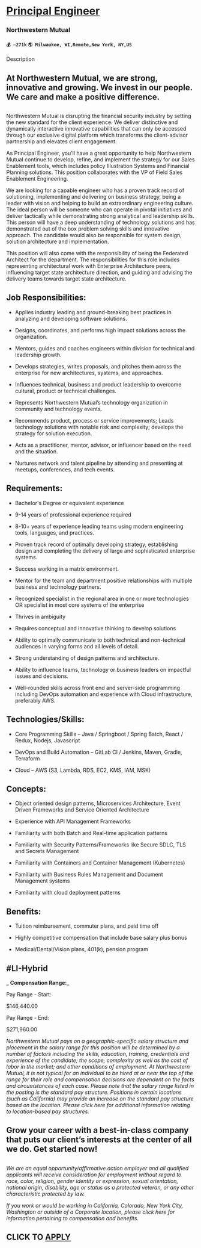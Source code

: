 # [Principal Engineer](https://www.remotewlb.com/apply/principal-engineer-78068)  
### Northwestern Mutual  
#### `💰 ~271k` `🌎 Milwaukee, WI,Remote,New York, NY,US`  

Description

## **At Northwestern Mutual, we are strong, innovative and growing. We invest in our people. We care and make a positive difference.**

##

Northwestern Mutual is disrupting the financial security industry by setting the new standard for the client experience. We deliver distinctive and dynamically interactive innovative capabilities that can only be accessed through our exclusive digital platform which transforms the client-advisor partnership and elevates client engagement.

As Principal Engineer, you'll have a great opportunity to help Northwestern Mutual continue to develop, refine, and implement the strategy for our Sales Enablement tools, which includes policy Illustration Systems and Financial Planning solutions. This position collaborates with the VP of Field Sales Enablement Engineering.

We are looking for a capable engineer who has a proven track record of solutioning, implementing and delivering on business strategy, being a leader with vision and helping to build an extraordinary engineering culture. The ideal person will be someone who can operate in pivotal initiatives and deliver tactically while demonstrating strong analytical and leadership skills. This person will have a deep understanding of technology solutions and has demonstrated out of the box problem solving skills and innovative approach. The candidate would also be responsible for system design, solution architecture and implementation.

This position will also come with the responsibility of being the Federated Architect for the department. The responsibilities for this role includes representing architectural work with Enterprise Architecture peers, influencing target state architecture direction, and guiding and advising the delivery teams towards target state architecture.

##

##  **Job Responsibilities:**

  * Applies industry leading and ground-breaking best practices in analyzing and developing software solutions.

  * Designs, coordinates, and performs high impact solutions across the organization.

  * Mentors, guides and coaches engineers within division for technical and leadership growth.

  * Develops strategies, writes proposals, and pitches them across the enterprise for new architectures, systems, and approaches.

  * Influences technical, business and product leadership to overcome cultural, product or technical challenges.

  * Represents Northwestern Mutual’s technology organization in community and technology events.

  * Recommends product, process or service improvements; Leads technology solutions with notable risk and complexity; develops the strategy for solution execution.

  * Acts as a practitioner, mentor, advisor, or influencer based on the need and the situation.

  * Nurtures network and talent pipeline by attending and presenting at meetups, conferences, and tech events.

##

##  **Requirements:**

  * Bachelor's Degree or equivalent experience

  * 9-14 years of professional experience required

  * 8-10+ years of experience leading teams using modern engineering tools, languages, and practices.

  * Proven track record of optimally developing strategy, establishing design and completing the delivery of large and sophisticated enterprise systems.

  * Success working in a matrix environment.

  * Mentor for the team and department positive relationships with multiple business and technology partners.

  * Recognized specialist in the regional area in one or more technologies OR specialist in most core systems of the enterprise

  * Thrives in ambiguity

  * Requires conceptual and innovative thinking to develop solutions

  * Ability to optimally communicate to both technical and non-technical audiences in varying forms and all levels of detail.

  * Strong understanding of design patterns and architecture.

  * Ability to influence teams, technology or business leaders on impactful issues and decisions.

  * Well-rounded skills across front end and server-side programming including DevOps automation and experience with Cloud infrastructure, preferably AWS.

##

##  **Technologies/Skills:**

  * Core Programming Skills – Java / Springboot / Spring Batch, React / Redux, Nodejs, Javascript

  * DevOps and Build Automation – GitLab CI / Jenkins, Maven, Gradle, Terraform

  * Cloud – AWS (S3, Lambda, RDS, EC2, KMS, IAM, MSK)

##

##  **Concepts:**

  * Object oriented design patterns, Microservices Architecture, Event Driven Frameworks and Service Oriented Architecture

  * Experience with API Management Frameworks

  * Familiarity with both Batch and Real-time application patterns

  * Familiarity with Security Patterns/Frameworks like Secure SDLC, TLS and Secrets Management

  * Familiarity with Containers and Container Management (Kubernetes)

  * Familiarity with Business Rules Management and Document Management systems

  * Familiarity with cloud deployment patterns

##

##  **Benefits:**

  * Tuition reimbursement, commuter plans, and paid time off

  * Highly competitive compensation that include base salary plus bonus

  * Medical/Dental/Vision plans, 401(k), pension program

##

## #LI-Hybrid

 _ **Compensation Range:**_

Pay Range - Start:

$146,440.00

Pay Range - End:

$271,960.00

 _Northwestern Mutual pays on a geographic-specific salary structure and placement in the salary range for this position will be determined by a number of factors including the skills, education, training, credentials and experience of the candidate; the scope, complexity as well as the cost of labor in the market; and other conditions of employment. At Northwestern Mutual, it is not typical for an individual to be hired at or near the top of the range for their role and compensation decisions are dependent on the facts and circumstances of each case. Please note that the salary range listed in the posting is the standard pay structure. Positions in certain locations (such as California) may provide an increase on the standard pay structure based on the location. Please click here for additional information relating to location-based pay structures._

##

##  **Grow your career with a best-in-class company that puts our client’s interests at the center of all we do. Get started now!**

##

 _We are an equal opportunity/affirmative action employer and all qualified applicants will receive consideration for employment without regard to race, color, religion, gender identity or expression, sexual orientation, national origin, disability, age or status as a protected veteran, or any other characteristic protected by law._

 _If you work or would be working in California, Colorado, New York City, Washington or outside of a Corporate location, please click here for information pertaining to compensation and benefits._

  
## CLICK TO [APPLY](https://www.remotewlb.com/apply/principal-engineer-78068)

